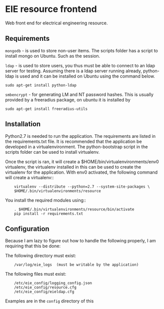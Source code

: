# EIE resource frontend

Web front end for electrical engineering resource.


## Requirements
`mongodb` - is used to store non-user items. The scripts folder has a script to
install mongo on Ubuntu. Such as the session.

`ldap` - is used to store users, you thus must be able to connect to an ldap
server for testing. Assuming there is a ldap server running already,
python-ldap is used and it can be installed on Ubuntu using the command below.

    sudo apt-get install python-ldap

`smbencrypt` - for generating LM and NT password hashes. This is usually provided
by a freeradius package, on ubuntu it is installed by

    sudo apt-get install freeradius-utils

## Installation
Python2.7 is needed to run the application. The requirements are listed in the
requirements.txt file. It is recommended that the application be developed in a
virtualenvironment. The python-bootstrap script in the scripts folder can be
used to install virtualenv.

Once the script is ran, it will create a $HOME/bin/virtualenvironments/env0
virtualenv, the virtualenv installed in this can be used to create the
virtualenv for the application. With env0 activated, the following command will
create a virtualenv::

        virtualenv --distribute --python=2.7 --system-site-packages \
        $HOME/.bin/virtualenvironments/resource

You install the required modules using::

        . $HOME/.bin/virtualenvironments/resource/bin/activate
        pip install -r requirements.txt


## Configuration

Because I am lazy to figure out how to handle the following properly, I am
requiring that this be done:

The following directory must exist:

        /var/log/eie_logs  (must be writable by the application)

The following files must exist:

        /etc/eie_config/logging_config.json
        /etc/eie_config/resource.cfg
        /etc/eie_config/eieldap.cfg

Examples are in the `config` directory of this
